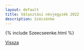 ```yaml
---
layout: default
title: Választási névjegyzék 2022
description: Szécsénke
---
```


{% include Szeecseenke.html %}

[Vissza](./)